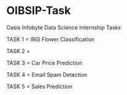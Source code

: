 # OIBSIP-Task

Oasis Infobyte Data Science Internship Tasks

TASK 1 = IRIS Flower Classification

TASK 2 = 

TASK 3 = Car Price Prediction

TASK 4 = Email Spam Detection

TASK 5 = Sales Prediction

